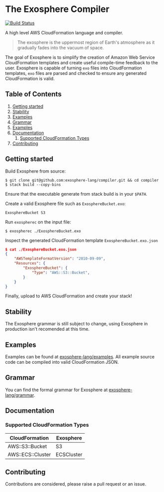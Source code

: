 # The Exosphere Compiler

[![Build Status](https://travis-ci.com/exosphere-lang/compiler.svg?branch=master)](https://travis-ci.com/exosphere-lang/compiler)

A high level AWS CloudFormation language and compiler.

> The exosphere is the uppermost region of Earth's atmosphere as it gradually fades into the vacuum of space.

The goal of Exosphere is to simplify the creation of Amazon Web Service CloudFormation templates and create useful compile-time feedback to the user. Exosphere is capable of turning `exo` files into CloudFormation templates, `exo` files are parsed and checked to ensure any generated CloudFormation is valid.

## Table of Contents
1. [Getting started](#getting_started)
2. [Stability](#stability)
3. [Examples](#examples)
4. [Grammar](#grammar)
5. [Examples](#examples)
6. [Documentation](#documentation)
    1. [Supported CloudFormation Types](#supported_cloudFormation_types)
7. [Contributing](#contributing)


## Getting started <a name="getting_started"></a>

Build Exosphere from source:

```shell
$ git clone git@github.com:exosphere-lang/compiler.git && cd compiler
$ stack build --copy-bins
```

Ensure that the executable generate from stack build is in your `$PATH`.

Create a valid Exosphere file such as `ExosphereBucket.exo`:

```
ExosphereBucket S3
```

Run `exospherec` on the input file:

```shell
$ exospherec ./ExosphereBucket.exo
```

Inspect the generated CloudFormation template `ExosphereBucket.exo.json`

```json
$ cat ./ExosphereBucket.exo.json
{
    "AWSTemplateFormatVersion": "2010-09-09",
    "Resources": {
        "ExosphereBucket": {
            "Type": "AWS::S3::Bucket",
        }
    }
}
```

Finally, upload to AWS CloudFormation and create your stack!

## Stability  <a name="stability"></a>

The Exosphere grammar is still subject to change, using Exosphere in production isn't recomended at this time.

## Examples  <a name="examples"></a>

Examples can be found at [exosphere-lang/examples](https://github.com/exosphere-lang/examples). All example source code can be compiled into valid CloudFormation JSON.

## Grammar  <a name="grammar"></a>

You can find the formal grammar for Exosphere at [exosphere-lang/grammar](https://github.com/exosphere-lang/grammar).

## Documentation  <a name="documentation"></a>

### Supported CloudFormation Types  <a name="supported_cloudFormation_types"></a>

| CloudFormation | Exosphere |
| --- | --- |
| AWS::S3::Bucket | S3 |
| AWS::ECS::Cluster | ECSCluster |

## Contributing  <a name="contributing"></a>

Contributions are considered, please raise a pull request or an issue.
